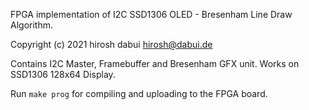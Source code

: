 FPGA implementation of I2C SSD1306 OLED - Bresenham Line Draw Algorithm.

Copyright (c) 2021  hirosh dabui <hirosh@dabui.de>

Contains I2C Master, Framebuffer and Bresenham GFX unit. Works on SSD1306 128x64 Display.

Run `make prog` for compiling and uploading to the FPGA board. 



